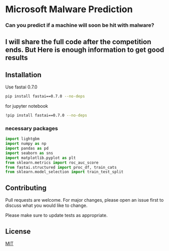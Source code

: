 # Microsoft Malware Prediction

### Can you predict if a machine will soon be hit with malware?

## I will share the full code after the competition ends. But Here is enough information to get good results 

## Installation

Use fastai 0.7.0

```bash
pip install fastai==0.7.0 --no-deps
```
for jupyter notebook
```bash
!pip install fastai==0.7.0 --no-deps
```

### necessary packages

```python
import lightgbm
import numpy as np
import pandas as pd
import seaborn as sns
import matplotlib.pyplot as plt
from sklearn.metrics import roc_auc_score
from fastai.structured import proc_df, train_cats
from sklearn.model_selection import train_test_split
```

## Contributing
Pull requests are welcome. For major changes, please open an issue first to discuss what you would like to change.

Please make sure to update tests as appropriate.

## License
[MIT](https://github.com/githubssd/Pytorch-fastai-and-kaggle/blob/master/LICENSE)
